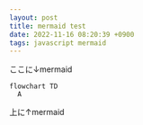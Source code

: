 ```yaml
---
layout: post
title: mermaid test
date: 2022-11-16 08:20:39 +0900
tags: javascript mermaid
---
```


ここに↓mermaid

``` mermaid
flowchart TD
  A
```

上に↑mermaid
